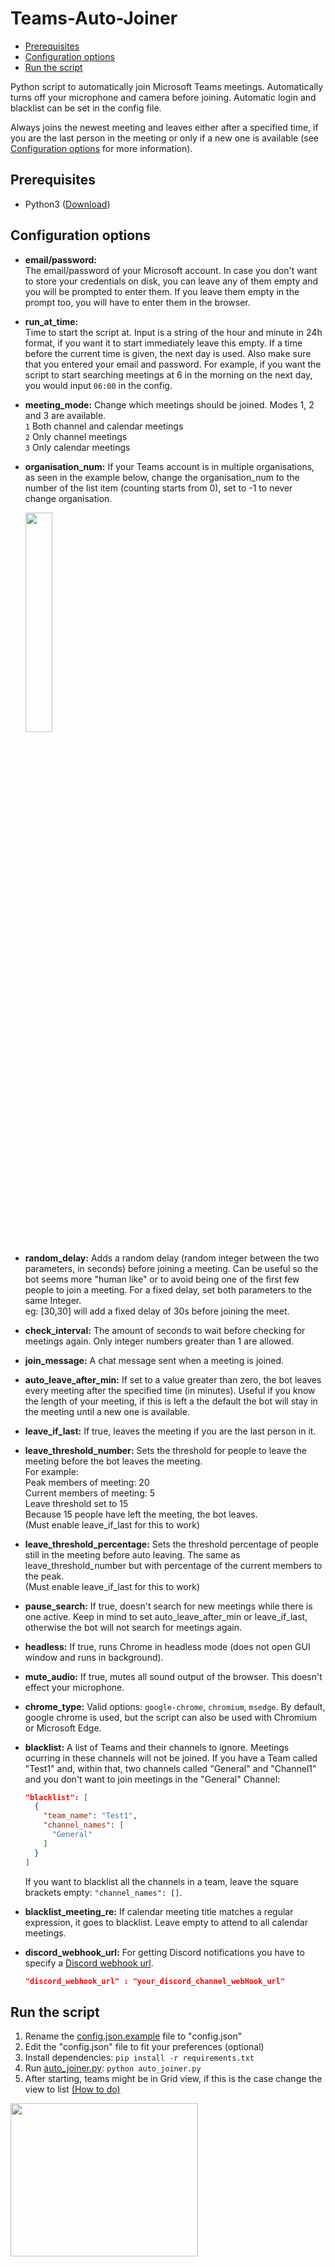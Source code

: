 # Teams-Auto-Joiner
- [Prerequisites](#prerequisites)
- [Configuration options](#configuration-options)
- [Run the script](#run-the-script)

Python script to automatically join Microsoft Teams meetings.
Automatically turns off your microphone and camera before joining. Automatic login and blacklist can be set in the config file.

Always joins the newest meeting and leaves either after a specified time, if you are the last person in the meeting or only if a new one is available (see [Configuration options](#configuration-options) for more information).



## Prerequisites  
  
 - Python3 ([Download](https://www.python.org/downloads/))  
   
## Configuration options  
  
- **email/password:**  
The email/password of your Microsoft account. In case you don't want to store your credentials on disk, you can leave any of them empty and you will be prompted to enter them. If you leave them empty in the prompt too, you will have to enter them in the browser.   

- **run_at_time:**  
Time to start the script at. Input is a string of the hour and minute in 24h format, if you want it to start immediately leave this empty. 
If a time before the current time is given, the next day is used. Also make sure that you entered your email and password.
For example, if you want the script to start searching meetings at 6 in the morning on the next day, you would input `06:00` in the config.

- **meeting_mode:**
Change which meetings should be joined. Modes 1, 2 and 3 are available.  
`1` Both channel and calendar meetings  
`2` Only channel meetings  
`3` Only calendar meetings  

- **organisation_num:**
If your Teams account is in multiple organisations, as seen in the example below, change the organisation_num to the number of the list item (counting starts from 0), 
set to -1 to never change organisation.  

    <img width="30%" src="https://imgur.com/4NTVrqj.png">

- **random_delay:**
Adds a random delay (random integer between the two parameters, in seconds) before joining a meeting. Can be useful so the bot seems more "human like" or to avoid being one of the first few people to join a meeting. For a fixed delay, set both parameters to the same Integer.  
eg: [30,30] will add a fixed delay of 30s before joining the meet.

- **check_interval:**
The amount of seconds to wait before checking for meetings again. Only integer numbers greater than 1 are allowed.

- **join_message:**
A chat message sent when a meeting is joined.

- **auto_leave_after_min:**
If set to a value greater than zero, the bot leaves every meeting after the specified time (in minutes). Useful if you know the length of your meeting, if this is left a the default the bot will stay in the meeting until a new one is available.

- **leave_if_last:**
If true, leaves the meeting if you are the last person in it.

- **leave_threshold_number:**
Sets the threshold for people to leave the meeting before the bot leaves the meeting.  
For example:  
Peak members of meeting: 20  
Current members of meeting: 5  
Leave threshold set to 15  
Because 15 people have left the meeting, the bot leaves.  
(Must enable leave_if_last for this to work) 

- **leave_threshold_percentage:**
Sets the threshold percentage of people still in the meeting before auto leaving. The same as 
leave_threshold_number but with percentage of the current members to the peak.  
(Must enable leave_if_last for this to work)

- **pause_search:**
If true, doesn't search for new meetings while there is one active. Keep in mind to set auto_leave_after_min or leave_if_last,
otherwise the bot will not search for meetings again.

- **headless:**
If true, runs Chrome in headless mode (does not open GUI window and runs in background).

- **mute_audio:**
If true, mutes all sound output of the browser. This doesn't effect your microphone.

- **chrome_type:**
Valid options: `google-chrome`, `chromium`, `msedge`. By default, google chrome is used, but the script can also be used with Chromium or Microsoft Edge.

- **blacklist:**
A list of Teams and their channels to ignore. Meetings ocurring in these channels will not be joined.
If you have a Team called "Test1" and, within that, two channels called "General" and "Channel1" and you don't want to join meetings in the "General" Channel:  
    ```json
    "blacklist": [
      {
        "team_name": "Test1",
        "channel_names": [
          "General"
        ]
      }
    ]
    ```
   If you want to blacklist all the channels in a team, leave the square brackets empty: `"channel_names": []`.

- **blacklist_meeting_re:**
If calendar meeting title matches a regular expression, it goes to blacklist.
Leave empty to attend to all calendar meetings.  

- **discord_webhook_url:**
For getting Discord notifications you have to specify a [Discord webhook url](https://support.discord.com/hc/en-us/articles/228383668-Intro-to-Webhooks).  

    ```json 
    "discord_webhook_url" : "your_discord_channel_webHook_url" 
    ```

## Run the script

 1. Rename the [config.json.example](config.json.example) file to "config.json"
 2. Edit the "config.json" file to fit your preferences (optional)
 3. Install dependencies:   ```pip install -r requirements.txt```
 4. Run [auto_joiner.py](auto_joiner.py): `python auto_joiner.py`
 5. After starting, teams might be in Grid view, if this is the case change the view to list [(How to do)](https://support.microsoft.com/en-us/office/view-and-organize-your-teams-b9dd0d8c-243a-43a4-9501-ec8017fec32e)
<img src="https://i.imgur.com/GODoJYf.png?2" width="300" height="245" />
